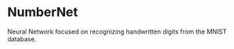 NumberNet
=========

Neural Network focused on recognizing handwritten digits from the MNIST database.
 
